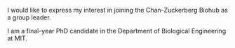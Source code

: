 I would like to express my interest in joining the Chan-Zuckerberg Biohub as a group leader.

I am a final-year PhD candidate in the Department of Biological Engineering at MIT.
